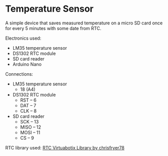# Temperature Sensor

A simple device that saves measured temperature on a micro SD card once for every 5 minutes with some date from RTC. 

Electronics used:
* LM35 temperature sensor
* DS1302 RTC module
* SD card reader
* Arduino Nano

Connections:
* LM35 temperature sensor
  * 18 (A4)
* DS1302 RTC module
  * RST – 6
  * DAT – 7
  * CLK – 8
* SD card reader
  * SCK – 13
  * MISO – 12
  * MOSI – 11
  * CS – 9

RTC library used: [RTC Virtuabotix Library by chrisfryer78](https://github.com/chrisfryer78/ArduinoRTClibrary)
